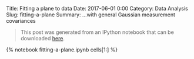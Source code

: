 Title: Fitting a plane to data
Date: 2017-06-01 0:00
Category: Data Analysis
Slug: fitting-a-plane
Summary: ...with general Gaussian measurement covariances

> This post was generated from an IPython notebook that can be downloaded
> [here](/downloads/notebooks/fitting-a-plane.ipynb).

{% notebook fitting-a-plane.ipynb cells[1:] %}
